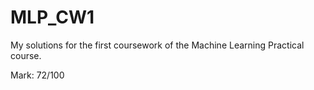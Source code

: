 # MLP_CW1

My solutions for the first coursework of the Machine Learning Practical course.

Mark: 72/100
